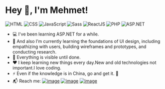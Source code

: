 # Hey 👋, I'm Mehmet!

![HTML](https://img.shields.io/badge/HTML-e34f26)
![CSS](https://img.shields.io/badge/CSS-2965f1)
![JavaScript](https://img.shields.io/badge/JavaScript-f7df1e)
![Sass](https://img.shields.io/badge/Sass-cf649a)
![ReactJS](https://img.shields.io/badge/%20-ReactJS-blue)
![PHP](https://img.shields.io/badge/PHP-8892BF)
![ASP.NET](https://img.shields.io/badge/ASP.NET-7014E8)

- :computer: I've been learning ASP.NET for a while.
- 🌱 And also I’m currently learning the foundations of UI design, including empathizing with users, building wireframes and prototypes, and conducting research.
- :muscle: Everything is visible until done.
- :heart: I keep learning new things every day.New and old technologies not important.I love coding.
- :zap: Even if the knowledge is in China, go and get it. :rocket:
- :mailbox_with_mail: Reach me:
  [![image](https://img.shields.io/youtube/channel/views/UCcQmwKW-RSC978EisXee39Q?label=YouTube%20Kanal%C4%B1m&style=for-the-badge)](https://www.youtube.com/channel/UCcQmwKW-RSC978EisXee39Q)
  [![image](https://img.shields.io/badge/Twitter-1DA1F2?style=for-the-badge&logo=twitter&logoColor=white)](https://twitter.com/elbeyli79)
  [![image](https://img.shields.io/badge/Gmail-D14836?style=for-the-badge&logo=gmail&logoColor=white)](mailto:mehmetelbeyli88@gmail.com)

